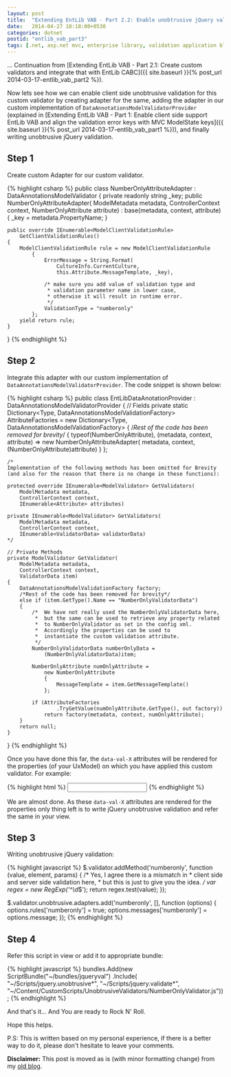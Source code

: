 ```yaml
---
layout: post
title:  "Extending EntLib VAB - Part 2.2: Enable unobtrusive jQuery validation for Custom Validator"
date:   2014-04-27 18:18:00+0530
categories: dotnet
postid: "entlib_vab_part3"
tags: [.net, asp.net mvc, enterprise library, validation application block, custom validator, jquery unobtrusive validation, validation, configuration application block console]
---
```


... Continuation from [Extending EntLib VAB - Part 2.1: Create custom validators and integrate that with EntLib CABC]({{ site.baseurl }}{% post_url 2014-03-17-entlib_vab_part2 %}).

Now lets see how we can enable client side unobtrusive validation for this custom validator by creating adapter for the same, adding the adapter in our custom implementation of `DataAnnotationsModelValidatorProvider` (explained in [Extending EntLib VAB - Part 1: Enable client side support EntLib VAB and align the validation error keys with MVC ModelState keys]({{ site.baseurl }}{% post_url 2014-03-17-entlib_vab_part1 %})), and finally writing unobtrusive jQuery validation.

## Step 1 ##

Create custom Adapter for our custom validator.

{% highlight csharp %}
public class NumberOnlyAttributeAdapter : 
    DataAnnotationsModelValidator<NumberOnlyAttribute>
{
    private readonly string _key;
    public NumberOnlyAttributeAdapter(
        ModelMetadata metadata,
        ControllerContext context,
        NumberOnlyAttribute attribute) : base(metadata, context, attribute)
    {
        _key = metadata.PropertyName;
    }

    public override IEnumerable<ModelClientValidationRule>
        GetClientValidationRules()
    {
        ModelClientValidationRule rule = new ModelClientValidationRule
            {
                ErrorMessage = String.Format(
                    CultureInfo.CurrentCulture,
                    this.Attribute.MessageTemplate, _key),

                /* make sure you add value of validation type and
                 * validation parameter name in lower case,
                 * otherwise it will result in runtime error.
                 */
                ValidationType = "numberonly"
            };
        yield return rule;
    }
}
{% endhighlight %}

## Step 2 ##

Integrate this adapter with our custom implementation of `DataAnnotationsModelValidatorProvider`. The code snippet is shown below:

{% highlight csharp %}
public class EntLibDataAnotationProvider :
    DataAnnotationsModelValidatorProvider
{
    // Fields
    private static Dictionary<Type, DataAnnotationsModelValidationFactory> 
        AttributeFactories = new Dictionary<Type, DataAnnotationsModelValidationFactory>
        {
            /*Rest of the code has been removed for brevity*/
            {
                typeof(NumberOnlyAttribute),
                (metadata, context, attribute) =>
                    new NumberOnlyAttributeAdapter(
                        metadata, context, (NumberOnlyAttribute)attribute)
            }
        };

    /*
    Implementation of the following methods has been omitted for Brevity
    (and also for the reason that there is no change in these functions):

    protected override IEnumerable<ModelValidator> GetValidators(
        ModelMetadata metadata,
        ControllerContext context,
        IEnumerable<Attribute> attributes)

    private IEnumerable<ModelValidator> GetValidators(
        ModelMetadata metadata,
        ControllerContext context,
        IEnumerable<ValidatorData> validatorData)
    */

    // Private Methods
    private ModelValidator GetValidator(
        ModelMetadata metadata,
        ControllerContext context,
        ValidatorData item)
    {
        DataAnnotationsModelValidationFactory factory;
        /*Rest of the code has been removed for brevity*/
        else if (item.GetType().Name == "NumberOnlyValidatorData")
        {
            /*  We have not really used the NumberOnlyValidatorData here,
             *  but the same can be used to retrieve any property related
             *  to NumberOnlyValidator as set in the config xml.
             *  Accordingly the properties can be used to
             *  instantiate the custom validation attribute.
             */
            NumberOnlyValidatorData numberOnlyData =
                (NumberOnlyValidatorData)item;

            NumberOnlyAttribute numOnlyAttribute = 
                new NumberOnlyAttribute 
                {
                    MessageTemplate = item.GetMessageTemplate()
                };

            if (AttributeFactories
                    .TryGetValue(numOnlyAttribute.GetType(), out factory))
                return factory(metadata, context, numOnlyAttribute);
        }
        return null;
    }
}
{% endhighlight %}

Once you have done this far, the `data-val-X` attributes will be rendered for the properties (of your UxModel) on which you have applied this custom validator. For example:

{% highlight html %}
<input data-val="true" data-val-numberonly="Only Integer Input Allowed" 
        data-val-required="Another Name is required."
        id="AnotherProp_AnotherName"
        name="AnotherProp.AnotherName" type="text" value="" />
{% endhighlight %}

We are almost done. As these `data-val-X` attributes are rendered for the properties only thing left is to write jQuery unobtrusive validation and refer the same in your view.

## Step 3 ##

Writing unobtrusive jQuery validation:

{% highlight javascript %}
$.validator.addMethod('numberonly', 
    function (value, element, params) {
        /* Yes, I agree there is a mismatch in
        * client side and server side validation here,
        * but this is just to give you the idea.
        */
        var regex = new RegExp('^\\d*$');
        return regex.test(value);
    });

$.validator.unobtrusive.adapters.add('numberonly', [], 
    function (options) {
        options.rules['numberonly'] = true;
        options.messages['numberonly'] = options.message;
    });
{% endhighlight %}

## Step 4 ##

Refer this script in view or add it to appropriate bundle:

{% highlight javascript %}
bundles.Add(new ScriptBundle("~/bundles/jqueryval")
        .Include(
            "~/Scripts/jquery.unobtrusive*",
            "~/Scripts/jquery.validate*",
            "~/Content/CustomScripts/UnobtrusiveValidators/NumberOnlyValidator.js"));
{% endhighlight %}

And that's it… And You are ready to Rock N' Roll.

Hope this helps.

P.S: This is written based on my personal experience, if there is a better way to do it, please don't hesitate to leave your comments.

**Disclaimer:** This post is moved as is (with minor formatting change) from my [old blog](programersnotebook.blogspot.com/2014/04/extending-entlib-vab-part-22-enable.html).
